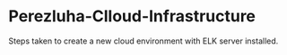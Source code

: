 # Perezluha-Clloud-Infrastructure
Steps taken to create a new cloud environment with ELK server installed.

